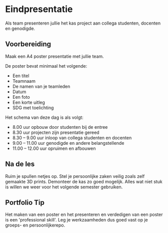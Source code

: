 # Eindpresentatie

Als team presenteren jullie het kas project aan collega studenten, docenten en genodigde. 

## Voorbereiding

Maak een A4 poster presentatie met jullie team.

De poster bevat minimaal het volgende:
- Een titel
- Teamnaam
- De namen van je teamleden
- Datum
- Een foto
- Een korte uitleg
- SDG met toelichting

Het schema van deze dag is als volgt:
- 8.00 uur opbouw door studenten bij de entree
- 8.30 uur projecten zijn presentatie gereed
- 8.30 – 9.00 uur inloop van collega studenten en docenten
- 9.00 – 11.00 uur genodigde en andere belangstellende 
- 11.00 – 12.00 uur opruimen en afbouwen


## Na de les

Ruim je spullen netjes op. Stel je persoonlijke zaken veilig zoals zelf gemaakte 3D prints. Demonteer de kas zo goed mogelijk. Alles wat niet stuk is willen we weer voor het volgende semester gebruiken.

## Portfolio Tip

Het maken van een poster en het presenteren en verdedigen van een poster is een 'professional skill'. Leg je werkzaamheden dus goed vast op je groeps- en persoonlijkerepo. 
